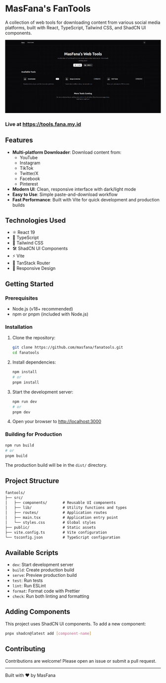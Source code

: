 # MasFana's FanTools

A collection of web tools for downloading content from various social media platforms, built with React, TypeScript, Tailwind CSS, and ShadCN UI components.

![Project Screenshot](./image.png) <!-- Replace with actual screenshot -->
### Live at https://tools.fana.my.id
## Features

- **Multi-platform Downloader**: Download content from:
  - YouTube
  - Instagram
  - TikTok
  - Twitter/X
  - Facebook
  - Pinterest
- **Modern UI**: Clean, responsive interface with dark/light mode
- **Easy to Use**: Simple paste-and-download workflow
- **Fast Performance**: Built with Vite for quick development and production builds

## Technologies Used

- ⚛️ React 19
- 📜 TypeScript
- 🎨 Tailwind CSS
- 🛠️ ShadCN UI Components
- ⚡ Vite
- 🚦 TanStack Router
- 📱 Responsive Design

## Getting Started

### Prerequisites

- Node.js (v18+ recommended)
- npm or pnpm (included with Node.js)

### Installation

1. Clone the repository:
   ```bash
   git clone https://github.com/masfana/fanatools.git
   cd fanatools
   ```

2. Install dependencies:
   ```bash
   npm install
   # or
   pnpm install
   ```

3. Start the development server:
   ```bash
   npm run dev
   # or
   pnpm dev
   ```

4. Open your browser to [http://localhost:3000](http://localhost:3000)

### Building for Production

```bash
npm run build
# or
pnpm build
```

The production build will be in the `dist/` directory.

## Project Structure

```
fantools/
├── src/
│   ├── components/       # Reusable UI components
│   ├── lib/              # Utility functions and types
│   ├── routes/           # Application routes
│   ├── main.tsx          # Application entry point
│   └── styles.css        # Global styles
├── public/               # Static assets
├── vite.config.ts        # Vite configuration
└── tsconfig.json         # TypeScript configuration
```

## Available Scripts

- `dev`: Start development server
- `build`: Create production build
- `serve`: Preview production build
- `test`: Run tests
- `lint`: Run ESLint
- `format`: Format code with Prettier
- `check`: Run both linting and formatting

## Adding Components

This project uses ShadCN UI components. To add a new component:

```bash
pnpx shadcn@latest add [component-name]
```

## Contributing

Contributions are welcome! Please open an issue or submit a pull request.

---

Built with ❤️ by MasFana

